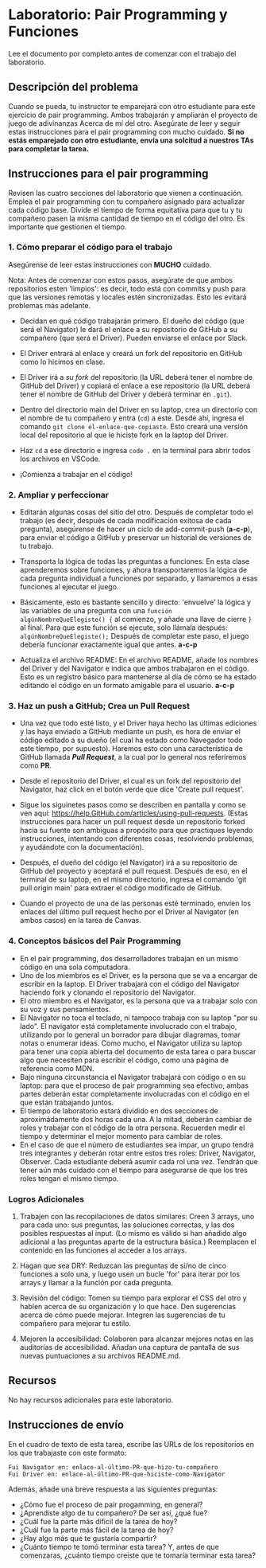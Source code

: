 ﻿# Laboratorio: Pair Programming y Funciones

Lee el documento por completo antes de comenzar con el trabajo del laboratorio.

## Descripción del problema

Cuando se pueda, tu instructor te emparejará con otro estudiante para este ejercicio de pair programming. Ambos trabajarán y ampliarán el proyecto de juego de adivinanzas Acerca de mí del otro. Asegúrate de leer y seguir estas instrucciones para el pair programming con mucho cuidado. **Si no estás emparejado con otro estudiante, envía una solcitud a nuestros TAs para completar la tarea.**

## Instrucciones para el pair programming

Revisen las cuatro secciones del laboratorio que vienen a continuación. Emplea el pair programming con tu compañero asignado para actualizar cada código base. Divide el tiempo de forma equitativa para que tu y tu compañero pasen la misma cantidad de tiempo en el código del otro. Es importante que gestionen el tiempo.

### 1. Cómo preparar el código para el trabajo

Asegúrense de leer estas instrucciones con **MUCHO** cuidado.

Nota: Antes de comenzar con estos pasos, asegúrate de que ambos repositorios esten 'limpios': es decir, todo está con commits y push para que las versiones remotas y locales estén sincronizadas. Esto les evitará problemas más adelante.

- Decidan en qué código trabajarán primero. El dueño del código (que será el Navigator) le dará el enlace a su repositorio de GitHub a su compañero (que será el Driver). Pueden enviarse el enlace por Slack.

- El Driver entrará al enlace y creará un fork del repositorio en GitHub como lo hicimos en clase.

- El Driver irá a *su fork* del repositorio (la URL deberá tener el nombre de GitHub del Driver) y copiará el enlace a ese repositorio (la URL deberá tener el nombre de GitHub del Driver y deberá terminar en `.git`).

- Dentro del directorio main del Driver en su laptop, crea un directorio con el nombre de tu compañero y entra (`cd`) a este. Desde ahí, ingresa el comando `git clone el-enlace-que-copiaste`. Esto creará una versión local del repositorio al que le hiciste fork en la laptop del Driver.

- Haz `cd` a ese directorio e ingresa `code .` en la terminal para abrir todos los archivos en VSCode.

- ¡Comienza a trabajar en el código!

### 2. Ampliar y perfeccionar

- Editarán algunas cosas del sitio del otro. Después de completar todo el trabajo (es decir, después de cada modificación exitosa de cada pregunta), asegúrense de hacer un ciclo de add-commit-push (**a-c-p**), para enviar el código a GitHub y preservar un historial de versiones de tu trabajo.

- Transporta la lógica de todas las preguntas a funciones: En esta clase aprenderemos sobre funciones, y ahora transportaremos la lógica de cada pregunta individual a funciones por separado, y llamaremos a esas funciones al ejecutar el juego.

- Básicamente, esto es bastante sencillo y directo: 'envuelve' la lógica y las variables de una pregunta con una `función algúnNombreQueElegiste() {` al comienzo, y añade una llave de cierre `}` al final. Para que este función se ejecute, solo llámala después: `algúnNombreQueElegiste();` Después de completar este paso, el juego debería funcionar exactamente igual que antes. **a-c-p**

- Actualiza el archivo README: En el archivo README, añade los nombres del Driver y del Navigator e indica que ambos trabajaron en el código. Esto es un registro básico para mantenerse al día de cómo se ha estado editando el código en un formato amigable para el usuario. **a-c-p**

### 3. Haz un push a GitHub; Crea un Pull Request

- Una vez que todo esté listo, y el Driver haya hecho las últimas ediciones y las haya enviado a GitHub mediante un push, es hora de enviar el código editado a su dueño (el cual ha estado como Navegador todo este tiempo, por supuesto). Haremos esto con una característica de GitHub llamada ***Pull Request***, a la cual por lo general nos referiremos como **PR**.

- Desde el repositorio del Driver, el cual es un fork del repositorio del Navigator, haz click en el botón verde que dice 'Create pull request'.

- Sigue los siguinetes pasos como se describen en pantalla y como se ven aquí: <https://help.GitHub.com/articles/using-pull-requests>. (Estas instrucciones para hacer un pull request desde un repositorio forked hacia su fuente son ambiguas a propósito para que practiques leyendo instrucciones, intentando con diferentes cosas, resolviendo problemas, y ayudándote con la documentación).

- Después, el dueño del código (el Navigator) irá a su repositorio de GitHub del proyecto y aceptará el pull request. Después de eso, en el terminal de su laptop, en el mismo directorio, ingresa el comando  'git pull origin main' para extraer el código modificado de GitHub.

- Cuando el proyecto de una de las personas esté terminado, envíen los enlaces del último pull request hecho por el Driver al Navigator (en ambos casos) en la tarea de Canvas.

### 4. Conceptos básicos del Pair Programming

- En el pair programming, dos desarrolladores trabajan en un mismo código en una sola computadora.
- Uno de los miembros es el Driver, es la persona que se va a encargar de escribir en la laptop. El Driver trabajará con el código del Navigator haciendo fork y clonando el repositorio del Navigator.
- El otro miembro es el Navigator, es la persona que va a trabajar solo con su voz y sus pensamientos.
- El Navigator no toca el teclado, ni tampoco trabaja con su laptop "por su lado". El navigator está completamente involucrado con el trabajo, utilizando por lo general un borrador para dibujar diagramas, tomar notas o enumerar ideas.  Como mucho, el Navigator utiliza su laptop para tener una copia abierta del documento de esta tarea o para buscar algo que necesiten para escribir el código, como una página de referencia como MDN.
- Bajo ninguna circunstancia el Navigator trabajará con código o en su laptop: para que el proceso de pair programming sea efectivo, ambas partes deberán estar completamente involucradas con el código en el que están trabajando juntos.
- El tiempo de laboratorio estará dividido en dos secciones de aproximádamente dos horas cada una. A la mitad, deberán cambiar de roles y trabajar con el código de la otra persona. Recuerden medir el tiempo y determinar el mejor momento para cambiar de roles.
- En el caso de que el número de estudiantes sea impar, un grupo tendrá tres integrantes y deberán rotar entre estos tres roles: Driver, Navigator, Observer. Cada estudiante deberá asumir cada rol una vez. Tendrán que tener aún más cuidado con el tiempo para asegurarse de que los tres roles tengan el mismo tiempo. 

### Logros Adicionales

1. Trabajen con las recopilaciones de datos similares: Creen 3 arrays, uno para cada uno: sus preguntas, las soluciones correctas, y las dos posibles respuestas al input. (Lo mismo es válido si han añadido algo adicional a las preguntas aparte de la estructura básica.) Reemplacen el contenido en las funciones al acceder a los arrays.

1. Hagan que sea DRY: Reduzcan las preguntas de si/no de cinco funciones a solo una, y luego usen un bucle 'for' para iterar por los arrays y llamar a la función por cada pregunta.

1. Revisión del código: Tomen su tiempo para explorar el CSS del otro y hablen acerca de su organización y lo que hace. Den sugerencias acerca de cómo puede mejorar. Integren las sugerencias de tu compañero para mejorar tu estilo.

1. Mejoren la accesibilidad: Colaboren para alcanzar mejores notas en las auditorías de accesibilidad. Añadan una captura de pantalla de sus nuevas puntuaciones a su archivos README.md.

## Recursos

No hay recursos adicionales para este laboratorio.

## Instrucciones de envío

En el cuadro de texto de esta tarea, escribe las URLs de los repositorios en los que trabajaste con este formato:

```
Fui Navigator en: enlace-al-último-PR-que-hizo-tu-compañero
Fui Driver en: enlace-al-último-PR-que-hiciste-como-Navigator
```

Además, añade una breve respuesta a las siguientes preguntas:

- ¿Cómo fue el proceso de pair progamming, en general?
- ¿Aprendiste algo de tu compañero? De ser así, ¿qué fue?
- ¿Cuál fue la parte más dificil de la tarea de hoy?
- ¿Cuál fue la parte más fácil de la tarea de hoy?
- ¿Hay algo más que te gustaría compartir?
- ¿Cuánto tiempo te tomó terminar esta tarea? Y, antes de que comenzaras, ¿cuánto tiempo creiste que te tomaría terminar esta tarea?
